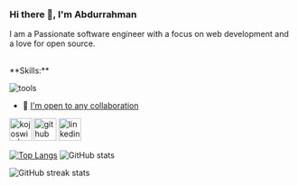 ### Hi there 👋, I'm Abdurrahman

I am a Passionate software engineer with a focus on web development and a love for open source.

<br/>
**Skills:**

![tools](https://skills.thijs.gg/icons?i=react,tailwindcss,html,css,javascript,vite,firebase,c,python,bash)

- 📧 [I'm open to any collaboration](mailto:dreydare16@gmail.com)

[<img src='https://cdn.jsdelivr.net/npm/simple-icons@3.0.1/icons/github.svg' alt='github' height='40'>](https://github.com/Bumblebig) [<img src='https://cdn.jsdelivr.net/npm/simple-icons@3.0.1/icons/linkedin.svg' alt='linkedin' height='40'>](https://www.linkedin.com/in/rahlam) [<img align="left" alt="kojoswic | Twitter" height='40' src="https://cdn.jsdelivr.net/npm/simple-icons@v3/icons/twitter.svg" />](https://www.twitter.com/RealCecil4)

[![Top Langs](https://github-readme-stats.vercel.app/api/top-langs/?username=Bumblebig)](https://github.com/anuraghazra/github-readme-stats) ![GitHub stats](https://github-readme-stats.vercel.app/api?username=Bumblebig&show_icons=true)

![GitHub streak stats](https://github-readme-streak-stats.herokuapp.com/?user=Bumblebig)
